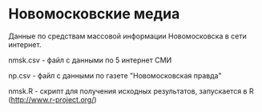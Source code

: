 Новомосковские медиа
============

Данные по средствам массовой информации Новомосковска в сети интернет.

nmsk.csv - файл с данными по 5 интернет СМИ

np.csv - файл с данными по газете "Новомосковская правда"

nmsk.R - скрипт для получения исходных результатов, запускается в R (http://www.r-project.org/)
